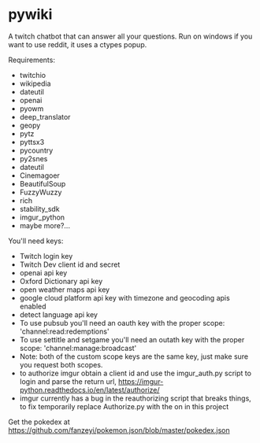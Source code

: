 # pywiki
A twitch chatbot that can answer all your questions.
Run on windows if you want to use reddit, it uses a ctypes popup.

Requirements:
- twitchio
- wikipedia
- dateutil
- openai
- pyowm
- deep_translator
- geopy
- pytz
- pyttsx3
- pycountry
- py2snes
- dateutil
- Cinemagoer
- BeautifulSoup
- FuzzyWuzzy
- rich
- stability_sdk
- imgur_python
- maybe more?...

You'll need keys:
- Twitch login key
- Twitch Dev client id and secret
- openai api key
- Oxford Dictionary api key
- open weather maps api key
- google cloud platform api key with timezone and geocoding apis enabled
- detect language api key
- To use pubsub you'll need an oauth key with the proper scope: 'channel:read:redemptions'
- To use settitle and setgame you'll need an outath key with the proper scope: 'channel:manage:broadcast'
- Note: both of the custom scope keys are the same key, just make sure you request both scopes.
- to authorize imgur obtain a client id and use the imgur_auth.py script to login and parse the return url, https://imgur-python.readthedocs.io/en/latest/authorize/
- imgur currently has a bug in the reauthorizing script that breaks things, to fix temporarily replace Authorize.py with the on in this project 

Get the pokedex at https://github.com/fanzeyi/pokemon.json/blob/master/pokedex.json
